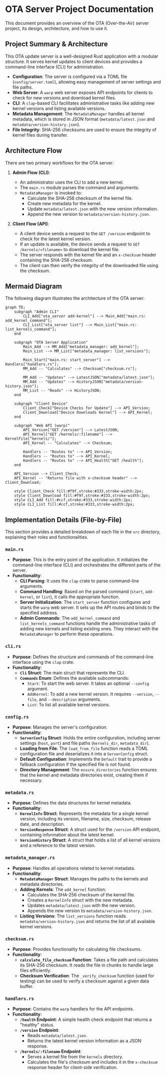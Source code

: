 # OTA Server Project Documentation

This document provides an overview of the OTA (Over-the-Air) server project, its design, architecture, and how to use it.

## Project Summary & Architecture

This OTA update server is a well-designed Rust application with a modular structure. It serves kernel updates to client devices and provides a command-line interface (CLI) for administration.

- **Configuration**: The server is configured via a TOML file (`config/server.toml`), allowing easy management of server settings and file paths.
- **Web Server**: A `warp` web server exposes API endpoints for clients to check for new versions and download kernel files.
- **CLI**: A `clap`-based CLI facilitates administrative tasks like adding new kernel versions and listing available versions.
- **Metadata Management**: The `MetadataManager` handles all kernel metadata, which is stored in JSON format (`metadata/latest.json` and `metadata/version-history.json`).
- **File Integrity**: SHA-256 checksums are used to ensure the integrity of kernel files during transfer.

## Architecture Flow

There are two primary workflows for the OTA server:

1.  **Admin Flow (CLI)**:
    - An administrator uses the CLI to add a new kernel.
    - The `main.rs` module parses the command and arguments.
    - `MetadataManager` is invoked to:
        - Calculate the SHA-256 checksum of the kernel file.
        - Create new metadata for the kernel.
        - Update `metadata/latest.json` with the new version information.
        - Append the new version to `metadata/version-history.json`.

2.  **Client Flow (API)**:
    - A client device sends a request to the `GET /version` endpoint to check for the latest kernel version.
    - If an update is available, the device sends a request to `GET /kernels/<filename>` to download the kernel file.
    - The server responds with the kernel file and an `x-checksum` header containing the SHA-256 checksum.
    - The client can then verify the integrity of the downloaded file using the checksum.

## Mermaid Diagram

The following diagram illustrates the architecture of the OTA server:

```mermaid
graph TD;
    subgraph "Admin CLI"
        CLI_Add["ota_server add-kernel"] --> Main_Add["main.rs: add_kernel_command"];
        CLI_List["ota_server list"] --> Main_List["main.rs: list_kernels_command"];
    end

    subgraph "OTA Server Application"
        Main_Add --> MM_Add["metadata_manager: add_kernel"];
        Main_List --> MM_List["metadata_manager: list_versions"];
        
        Main_Start["main.rs: start_server"] --> Handlers["handlers.rs"];
        MM_Add -- "Calculates" --> Checksum["checksum.rs"];
        
        MM_Add -- "Updates" --> LatestJSON["metadata/latest.json"];
        MM_Add -- "Updates" --> HistoryJSON["metadata/version-history.json"];
        MM_List -- "Reads" --> HistoryJSON;
    end

    subgraph "Client Device"
        Client_Check["Device Checks for Update"] --> API_Version;
        Client_Download["Device Downloads Kernel"] --> API_Kernel;
    end

    subgraph "Web API (warp)"
        API_Version["GET /version"] --> LatestJSON;
        API_Kernel["GET /kernels/:filename"] --> KernelFile["kernels/"];
        API_Kernel -- "Calculates" --> Checksum;
        
        Handlers -- "Routes to" --> API_Version;
        Handlers -- "Routes to" --> API_Kernel;
        Handlers -- "Routes to" --> API_Health["GET /health"];
    end

    API_Version --> Client_Check;
    API_Kernel -- "Returns file with x-checksum header" --> Client_Download;

    style Client_Check fill:#f9f,stroke:#333,stroke-width:2px;
    style Client_Download fill:#f9f,stroke:#333,stroke-width:2px;
    style CLI_Add fill:#ccf,stroke:#333,stroke-width:2px;
    style CLI_List fill:#ccf,stroke:#333,stroke-width:2px;
```

## Implementation Details (File-by-File)

This section provides a detailed breakdown of each file in the `src` directory, explaining their roles and functionalities.

### `main.rs`

- **Purpose**: This is the entry point of the application. It initializes the command-line interface (CLI) and orchestrates the different parts of the server.
- **Functionality**:
    - **CLI Parsing**: It uses the `clap` crate to parse command-line arguments.
    - **Command Handling**: Based on the parsed command (`start`, `add-kernel`, or `list`), it calls the appropriate function.
    - **Server Initialization**: The `start_server` function configures and starts the `warp` web server. It sets up the API routes and binds to the specified address.
    - **Admin Commands**: The `add_kernel_command` and `list_kernels_command` functions handle the administrative tasks of adding new kernels and listing existing ones. They interact with the `MetadataManager` to perform these operations.

### `cli.rs`

- **Purpose**: Defines the structure and commands of the command-line interface using the `clap` crate.
- **Functionality**:
    - **`Cli` Struct**: The main struct that represents the CLI.
    - **`Commands` Enum**: Defines the available subcommands:
        - `Start`: To start the web server. It takes an optional `--config` argument.
        - `AddKernel`: To add a new kernel version. It requires `--version`, `--file`, and `--description` arguments.
        - `List`: To list all available kernel versions.

### `config.rs`

- **Purpose**: Manages the server's configuration.
- **Functionality**:
    - **`ServerConfig` Struct**: Holds the entire configuration, including server settings (`host`, `port`) and file paths (`kernels_dir`, `metadata_dir`).
    - **Loading from File**: The `load_from_file` function reads a TOML configuration file and deserializes it into a `ServerConfig` struct.
    - **Default Configuration**: Implements the `Default` trait to provide a fallback configuration if the specified file is not found.
    - **Directory Management**: The `ensure_directories` function ensures that the kernel and metadata directories exist, creating them if necessary.

### `metadata.rs`

- **Purpose**: Defines the data structures for kernel metadata.
- **Functionality**:
    - **`KernelInfo` Struct**: Represents the metadata for a single kernel version, including its version, filename, size, checksum, release date, and description.
    - **`VersionResponse` Struct**: A struct used for the `/version` API endpoint, containing information about the latest kernel.
    - **`VersionHistory` Struct**: A struct that holds a list of all kernel versions and a reference to the latest version.

### `metadata_manager.rs`

- **Purpose**: Handles all operations related to kernel metadata.
- **Functionality**:
    - **`MetadataManager` Struct**: Manages the paths to the kernels and metadata directories.
    - **Adding Kernels**: The `add_kernel` function:
        - Calculates the SHA-256 checksum of the kernel file.
        - Creates a `KernelInfo` struct with the new metadata.
        - Updates `metadata/latest.json` with the new version.
        - Appends the new version to `metadata/version-history.json`.
    - **Listing Versions**: The `list_versions` function reads `metadata/version-history.json` and returns the list of all available kernel versions.

### `checksum.rs`

- **Purpose**: Provides functionality for calculating file checksums.
- **Functionality**:
    - **`calculate_file_checksum` Function**: Takes a file path and calculates its SHA-256 checksum. It reads the file in chunks to handle large files efficiently.
    - **Checksum Verification**: The `_verify_checksum` function (used for testing) can be used to verify a checksum against a given data buffer.

### `handlers.rs`

- **Purpose**: Contains the `warp` handlers for the API endpoints.
- **Functionality**:
    - **`/health` Endpoint**: A simple health check endpoint that returns a "healthy" status.
    - **`/version` Endpoint**:
        - Reads `metadata/latest.json`.
        - Returns the latest kernel version information as a JSON response.
    - **`/kernels/:filename` Endpoint**:
        - Serves a kernel file from the `kernels` directory.
        - Calculates the file's checksum and includes it in the `x-checksum` response header for client-side verification. 